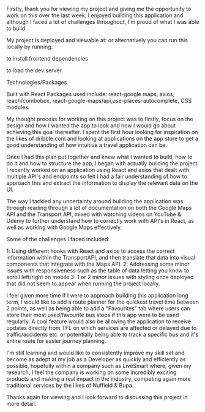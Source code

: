 Firstly, thank you for viewing my project and giving me the opportunity to work on this over the last week, I enjoyed building this application and although I faced a lot of challenges throughout, I'm proud of what I was able to build.

My project is deployed and viewable at: or alternatively you can run this locally by running:

<npm install> to install frontend dependencies

<npm start> to load the dev server

Technologies/Packages

Built with React
Packages used include: react-google maps, axios, reach/combobox, react-google-maps/api,use-places-autocomplete, CSS modules.

My thought process for working on this project was to firstly, focus on the design and how I wanted the app to look and how I would go about achieving this goal thereafter. I spent the first hour looking for inspiration on the likes of dribble.com and looking at applications on the app store to get a good understanding of how intuitive a travel application can be.

Once I had this plan put together and knew what I wanted to build, how to do it and how to structure the app, I began with actually building the project. I recently worked on an application using React and axios that dealt with multiple API's and endpoints so felt I had a fair understanding of how to approach this and extract the information to display the relevant data on the UI.

The way I tackled any uncertainty around building the application was through reading through a lot of documentation on both the Google Maps API and the Transport API, mixed with watching videos on YouTube & Udemy to further understand how to correctly work with API's in React, as well as working with Google Maps effectively.

Some of the challenges I faced included:

1: Using different hooks with React and axios to access the correct information within the TransportAPI, and then translate that data into visual components that integrate with the Maps API. 2: Addressing some minor issues with responsiveness such as the table of data letting you know to scroll left/right on mobile 3: 1 or 2 minor issues with styling once deployed that did not seem to appear when running the project locally.

I feel given more time if I were to approach building this application long term, I would like to add a route planner for the quickest travel time between 2 points, as well as being able to add a "Favourites" tab where users can store their most used/favourite bus stops if this app were to be used regularly. A cool feature would also be allowing the application to receive updates directly from TFL on which services are affected or delayed due to traffic/accidents etc. or potentially being able to track a specific bus and it's entire route for easier journey planning.

I'm still learning and would like to consistently improve my skill set and become as adept at my job as a Developer as quickly and efficiently as possible, hopefully within a company such as LiveSmart where, given my research, I feel the company is working on some incredibly exciting products and making a real impact in the industry, competing again more traditional services by the likes of Nuffield & Bupa.

Thanks again for viewing and I look forward to discussing this project in more detail.
